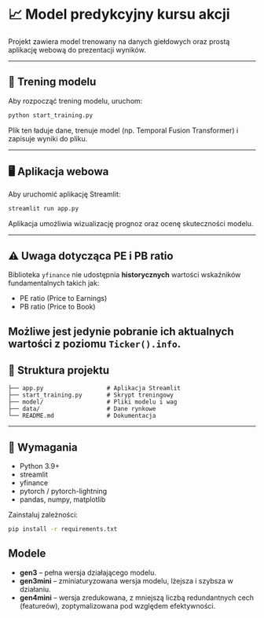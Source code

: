 # 📈 Model predykcyjny kursu akcji

Projekt zawiera model trenowany na danych giełdowych oraz prostą aplikację webową do prezentacji wyników.

---

## 🚀 Trening modelu

Aby rozpocząć trening modelu, uruchom:

```bash
python start_training.py
```

Plik ten ładuje dane, trenuje model (np. Temporal Fusion Transformer) i zapisuje wyniki do pliku.

---

## 🖥️ Aplikacja webowa

Aby uruchomić aplikację Streamlit:

```bash
streamlit run app.py
```

Aplikacja umożliwia wizualizację prognoz oraz ocenę skuteczności modelu.

---

## ⚠️ Uwaga dotycząca PE i PB ratio

Biblioteka `yfinance` nie udostępnia **historycznych** wartości wskaźników fundamentalnych takich jak:

* PE ratio (Price to Earnings)
* PB ratio (Price to Book)

Możliwe jest jedynie pobranie ich **aktualnych wartości** z poziomu `Ticker().info`. 
---

## 📁 Struktura projektu

```
├── app.py                  # Aplikacja Streamlit
├── start_training.py       # Skrypt treningowy
├── model/                  # Pliki modelu i wag
├── data/                   # Dane rynkowe
└── README.md               # Dokumentacja
```

---

## 📌 Wymagania

* Python 3.9+
* streamlit
* yfinance
* pytorch / pytorch-lightning
* pandas, numpy, matplotlib

Zainstaluj zależności:

```bash
pip install -r requirements.txt
```


## Modele

- **gen3** – pełna wersja działającego modelu.
- **gen3mini** – zminiaturyzowana wersja modelu, lżejsza i szybsza w działaniu.
- **gen4mini** – wersja zredukowana, z mniejszą liczbą redundantnych cech (featureów), zoptymalizowana pod względem efektywności.
